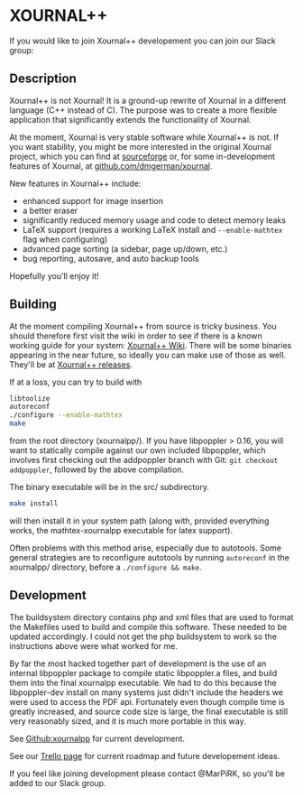 XOURNAL++
=====================

If you would like to join Xournal++ developement you can join our Slack group:
<script async defer src="http://https://xournalpp.herokuapp.com/slackin.js?large"></script>

Description
---------------------

Xournal++ is not Xournal! 
It is a ground-up rewrite of Xournal in a different language (C++ instead of C).
The purpose was to create a more flexible application that significantly extends
the functionality of Xournal.

At the moment, Xournal is very stable software while Xournal++ is not.
If you want stability, you might be more interested in the original Xournal
project, which you can find at
[sourceforge](http://sourceforge.net/projects/xournal/)
or, for some in-development features of Xournal, at
[github.com/dmgerman/xournal](https://github.com/dmgerman/xournal).

New features in Xournal++ include:

* enhanced support for image insertion
* a better eraser
* significantly reduced memory usage and code to detect memory leaks
* LaTeX support (requires a working LaTeX install and ```--enable-mathtex``` flag when configuring)
* advanced page sorting (a sidebar, page up/down, etc.)
* bug reporting, autosave, and auto backup tools

Hopefully you'll enjoy it!

Building
---------------------

At the moment compiling Xournal++ from source is tricky business.
You should therefore first visit the wiki in order to see if there is a known
working guide for your system:
[Xournal++ Wiki](https://github.com/xournalpp/xournalpp/wiki/).
There will be some binaries appearing in the near future, so ideally you can
make use of those as well.
They'll be at [Xournal++ releases](https://github.com/xournalpp/xournalpp/releases).

If at a loss, you can try to build with
```bash
libtoolize
autoreconf
./configure --enable-mathtex
make
```
from the root directory (xournalpp/).
If you have libpoppler > 0.16, you will want to statically compile
against our own included libpoppler, which involves first checking
out the addpoppler branch with Git: ```git checkout addpoppler```,
followed by the above compilation.

The binary executable will be in the src/ subdirectory.

```bash
make install
```
will then install it in your system path (along with, provided everything works,
the mathtex-xournalpp executable for latex support).

Often problems with this method arise, especially due to autotools.
Some general strategies are to reconfigure autotools by running ```autoreconf```
in the xournalpp/ directory, before a ```./configure && make```.


Development
---------------------

The buildsystem directory contains php and xml files that are used to 
format the Makefiles used to build and compile this software. These needed to be
updated accordingly. 
I could not get the php buildsystem to work so the instructions above were what
worked for me.

By far the most hacked together part of development is the use of an internal
libpoppler package to compile static libpoppler.a files, and build them into the
final xournalpp executable. We had to do this because the libpoppler-dev install
on many systems just didn't include the headers we were used to access the PDF
api. Fortunately even though compile time is greatly increased, and source code
size is large, the final executable is still very reasonably sized, and it is
much more portable in this way.

See [Github:xournalpp](http://github.com/xournalpp/xournalpp) for current
development.

See our [Trello page](https://trello.com/xournalpp) for current roadmap and future
developement ideas.

If you feel like joining development please contact @MarPiRK, so you'll be added
to our Slack group.
